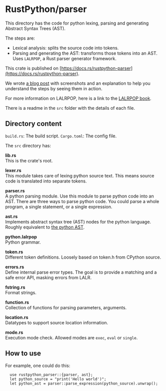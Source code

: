 # RustPython/parser

This directory has the code for python lexing, parsing and generating Abstract Syntax Trees (AST).

The steps are:
- Lexical analysis: splits the source code into tokens.
- Parsing and generating the AST: transforms those tokens into an AST. Uses `LALRPOP`, a Rust parser generator framework.

This crate is published on [https://docs.rs/rustpython-parser](https://docs.rs/rustpython-parser).

We wrote [a blog post](https://rustpython.github.io/featured/2020/03/11/thing-explainer-parser.html) with screenshots and an explanation to help you understand the steps by seeing them in action.

For more information on LALRPOP, here is a link to the [LALRPOP book](https://github.com/lalrpop/lalrpop).

There is a readme in the `src` folder with the details of each file.


## Directory content

`build.rs`: The build script.
`Cargo.toml`: The config file.

The `src` directory has:

**lib.rs**   
This is the crate's root.

**lexer.rs**   
This module takes care of lexing python source text. This means source code is translated into separate tokens.

**parser.rs**   
A python parsing module. Use this module to parse python code into an AST. There are three ways to parse python code. You could parse a whole program, a single statement, or a single expression.

**ast.rs**   
 Implements abstract syntax tree (AST) nodes for the python language. Roughly equivalent to [the python AST](https://docs.python.org/3/library/ast.html).

**python.lalrpop**   
Python grammar.

**token.rs**   
Different token definitions. Loosely based on token.h from CPython source.

**errors.rs**   
Define internal parse error types. The goal is to provide a matching and a safe error API, masking errors from LALR.

**fstring.rs**   
Format strings.

**function.rs**   
Collection of functions for parsing parameters, arguments.

**location.rs**   
Datatypes to support source location information.

**mode.rs**   
Execution mode check. Allowed modes are `exec`, `eval` or `single`.


## How to use

For example, one could do this:
```
  use rustpython_parser::{parser, ast};
  let python_source = "print('Hello world')";
  let python_ast = parser::parse_expression(python_source).unwrap();
```
